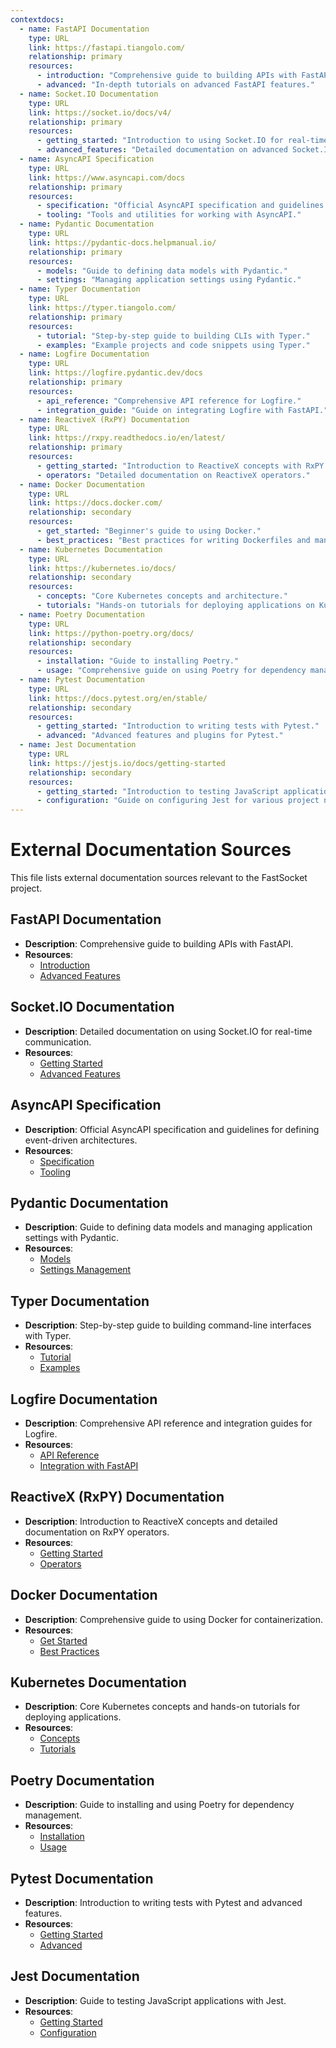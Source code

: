 ```yaml
---
contextdocs:
  - name: FastAPI Documentation
    type: URL
    link: https://fastapi.tiangolo.com/
    relationship: primary
    resources:
      - introduction: "Comprehensive guide to building APIs with FastAPI."
      - advanced: "In-depth tutorials on advanced FastAPI features."
  - name: Socket.IO Documentation
    type: URL
    link: https://socket.io/docs/v4/
    relationship: primary
    resources:
      - getting_started: "Introduction to using Socket.IO for real-time communication."
      - advanced_features: "Detailed documentation on advanced Socket.IO features."
  - name: AsyncAPI Specification
    type: URL
    link: https://www.asyncapi.com/docs
    relationship: primary
    resources:
      - specification: "Official AsyncAPI specification and guidelines."
      - tooling: "Tools and utilities for working with AsyncAPI."
  - name: Pydantic Documentation
    type: URL
    link: https://pydantic-docs.helpmanual.io/
    relationship: primary
    resources:
      - models: "Guide to defining data models with Pydantic."
      - settings: "Managing application settings using Pydantic."
  - name: Typer Documentation
    type: URL
    link: https://typer.tiangolo.com/
    relationship: primary
    resources:
      - tutorial: "Step-by-step guide to building CLIs with Typer."
      - examples: "Example projects and code snippets using Typer."
  - name: Logfire Documentation
    type: URL
    link: https://logfire.pydantic.dev/docs
    relationship: primary
    resources:
      - api_reference: "Comprehensive API reference for Logfire."
      - integration_guide: "Guide on integrating Logfire with FastAPI."
  - name: ReactiveX (RxPY) Documentation
    type: URL
    link: https://rxpy.readthedocs.io/en/latest/
    relationship: primary
    resources:
      - getting_started: "Introduction to ReactiveX concepts with RxPY."
      - operators: "Detailed documentation on ReactiveX operators."
  - name: Docker Documentation
    type: URL
    link: https://docs.docker.com/
    relationship: secondary
    resources:
      - get_started: "Beginner's guide to using Docker."
      - best_practices: "Best practices for writing Dockerfiles and managing containers."
  - name: Kubernetes Documentation
    type: URL
    link: https://kubernetes.io/docs/
    relationship: secondary
    resources:
      - concepts: "Core Kubernetes concepts and architecture."
      - tutorials: "Hands-on tutorials for deploying applications on Kubernetes."
  - name: Poetry Documentation
    type: URL
    link: https://python-poetry.org/docs/
    relationship: secondary
    resources:
      - installation: "Guide to installing Poetry."
      - usage: "Comprehensive guide on using Poetry for dependency management."
  - name: Pytest Documentation
    type: URL
    link: https://docs.pytest.org/en/stable/
    relationship: secondary
    resources:
      - getting_started: "Introduction to writing tests with Pytest."
      - advanced: "Advanced features and plugins for Pytest."
  - name: Jest Documentation
    type: URL
    link: https://jestjs.io/docs/getting-started
    relationship: secondary
    resources:
      - getting_started: "Introduction to testing JavaScript applications with Jest."
      - configuration: "Guide on configuring Jest for various project needs."
---
```


# External Documentation Sources

This file lists external documentation sources relevant to the FastSocket project.

## FastAPI Documentation

- **Description**: Comprehensive guide to building APIs with FastAPI.
- **Resources**:
    - [Introduction](https://fastapi.tiangolo.com/)
    - [Advanced Features](https://fastapi.tiangolo.com/advanced/)

## Socket.IO Documentation

- **Description**: Detailed documentation on using Socket.IO for real-time communication.
- **Resources**:
    - [Getting Started](https://socket.io/docs/v4/)
    - [Advanced Features](https://socket.io/docs/v4/advanced/)

## AsyncAPI Specification

- **Description**: Official AsyncAPI specification and guidelines for defining event-driven architectures.
- **Resources**:
    - [Specification](https://www.asyncapi.com/docs)
    - [Tooling](https://www.asyncapi.com/tools)

## Pydantic Documentation

- **Description**: Guide to defining data models and managing application settings with Pydantic.
- **Resources**:
    - [Models](https://pydantic-docs.helpmanual.io/)
    - [Settings Management](https://pydantic-docs.helpmanual.io/usage/settings/)

## Typer Documentation

- **Description**: Step-by-step guide to building command-line interfaces with Typer.
- **Resources**:
    - [Tutorial](https://typer.tiangolo.com/tutorial/)
    - [Examples](https://typer.tiangolo.com/examples/)

## Logfire Documentation

- **Description**: Comprehensive API reference and integration guides for Logfire.
- **Resources**:
    - [API Reference](https://logfire.pydantic.dev/docs)
    - [Integration with FastAPI](https://logfire.pydantic.dev/docs/fastapi/)

## ReactiveX (RxPY) Documentation

- **Description**: Introduction to ReactiveX concepts and detailed documentation on RxPY operators.
- **Resources**:
    - [Getting Started](https://rxpy.readthedocs.io/en/latest/)
    - [Operators](https://rxpy.readthedocs.io/en/latest/operators.html)

## Docker Documentation

- **Description**: Comprehensive guide to using Docker for containerization.
- **Resources**:
    - [Get Started](https://docs.docker.com/get-started/)
    - [Best Practices](https://docs.docker.com/develop/develop-images/dockerfile_best-practices/)

## Kubernetes Documentation

- **Description**: Core Kubernetes concepts and hands-on tutorials for deploying applications.
- **Resources**:
    - [Concepts](https://kubernetes.io/docs/concepts/)
    - [Tutorials](https://kubernetes.io/docs/tutorials/)

## Poetry Documentation

- **Description**: Guide to installing and using Poetry for dependency management.
- **Resources**:
    - [Installation](https://python-poetry.org/docs/#installation)
    - [Usage](https://python-poetry.org/docs/basic-usage/)

## Pytest Documentation

- **Description**: Introduction to writing tests with Pytest and advanced features.
- **Resources**:
    - [Getting Started](https://docs.pytest.org/en/stable/getting-started.html)
    - [Advanced](https://docs.pytest.org/en/stable/advanced.html)

## Jest Documentation

- **Description**: Guide to testing JavaScript applications with Jest.
- **Resources**:
    - [Getting Started](https://jestjs.io/docs/getting-started)
    - [Configuration](https://jestjs.io/docs/configuration)
